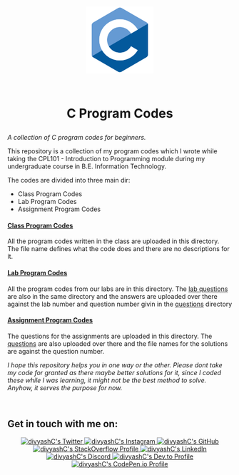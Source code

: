 <p align="center">
 <a href="https://www.cprogramming.com/" target="_blank"> <img
            src="https://raw.githubusercontent.com/devicons/devicon/master/icons/c/c-original.svg" alt="C" width="150"
            height="150" /> </a>
</p>

<br/>
            
# <p align='center'>C Program Codes </p>

*A collection of C program codes for beginners.*

This repository is a collection of my program codes which I wrote while taking the CPL101 - Introduction to Programming module during my undergraduate course in B.E. Information Technology.

The codes are divided into three main dir:

<ul>
	<li>Class Program Codes</li>
	<li>Lab Program Codes</li>
	<li>Assignment Program Codes</li>
</ul>

#### [Class Program Codes](https://github.com/divyashC/c-program-codes/tree/main/Class_Program_Codes)

All the program codes written in the class are uploaded in this directory. The file name defines what the code does and there are no descriptions for it.

#### [Lab Program Codes](https://github.com/divyashC/c-program-codes/tree/main/Lab_Program_Codes)

All the program codes from our labs are in this directory. The [lab questions](https://github.com/divyashC/c-program-codes/tree/main/Lab_Program_Codes/Lab_Questions) are also in the same directory and the answers are uploaded over there against the lab number and question number givin in the [questions](https://github.com/divyashC/c-program-codes/tree/main/Lab_Program_Codes/Lab_Questions) directory

#### [Assignment Program Codes](https://github.com/divyashC/c-program-codes/tree/main/Assignment)

The questions for the assignments are uploaded in this directory. The [questions](https://github.com/divyashC/c-program-codes/blob/main/Assignment/AS2020%20Assignment%20Questions%20CPL101.pdf) are also uploaded over there and the file names for the solutions are against the question number.

_I hope this repository helps you in one way or the other. Please dont take my code for granted as there maybe better solutions for it, since I coded these while I was learning, it might not be the best method to solve. Anyhow, it serves the purpose for now._

<br/>

## Get in touch with me on:

<p align="center">
 <a href="https://twitter.com/dork_v2" target="_blank">
  <img src="https://github.com/divyashC/devicon/blob/master/icons/twitter/twitter-original.svg" alt="divyashC's Twitter" width="40" height="40"/>     
 </a>
 <a href="https://www.instagram.com/dork_v3.0/" target="_blank">
  <img src="https://raw.githubusercontent.com/rahuldkjain/github-profile-readme-generator/master/src/images/icons/Social/instagram.svg" alt="divyashC's Instagram" width="40" height="40" />    
 </a>
 <a href="https://github.com/divyashC/" target="_blank">
  <img src="https://github.com/divyashC/devicon/blob/master/icons/github/github-original.svg" alt="divyashC's GitHub"  width="40" height="40"/>    
 </a>
 <a href="https://stackoverflow.com/users/15124365" target="_blank">
  <img src="https://raw.githubusercontent.com/rahuldkjain/github-profile-readme-generator/master/src/images/icons/Social/stack-overflow.svg" alt="divyashC's StackOverflow Profile"  width="40" height="40"/>    
 </a>
 <a href="https://www.linkedin.com/in/divyash-c-b72a58127/" target="_blank">
  <img src="https://github.com/divyashC/devicon/blob/master/icons/linkedin/linkedin-original.svg" alt="divyashC's LinkedIn"  width="40" height="40"/>    
 </a>
 <a href="https://discord.com/users/Dork#0448" target="_blank">
  <img src="https://raw.githubusercontent.com/rahuldkjain/github-profile-readme-generator/master/src/images/icons/Social/discord.svg" alt="divyashC's Discord"  width="40" height="40"/>
 </a>
 <a href="https://dev.to/divyashc" target="_blank">
  <img src="https://raw.githubusercontent.com/rahuldkjain/github-profile-readme-generator/master/src/images/icons/Social/devto.svg" alt="divyashC's Dev.to Profile"  width="40" height="40"/>    
 </a>
 <a href="https://codepen.io/divyashc" target="_blank">
  <img src="https://raw.githubusercontent.com/rahuldkjain/github-profile-readme-generator/master/src/images/icons/Social/codepen.svg" alt="divyashC's CodePen.io Profile"  width="40" height="40"/>    
 </a>
<!--  <a href="mailto:divyashchhetri@gmail.com" target="_blank">
  <img src="https://img.shields.io/badge/email-3357C0?style=for-the-badge&logo=gmail&logoColor=white" alt="divyashC's email - divyashchhetri@gmail.com" />    
 </a> -->
</p>

<br/>
